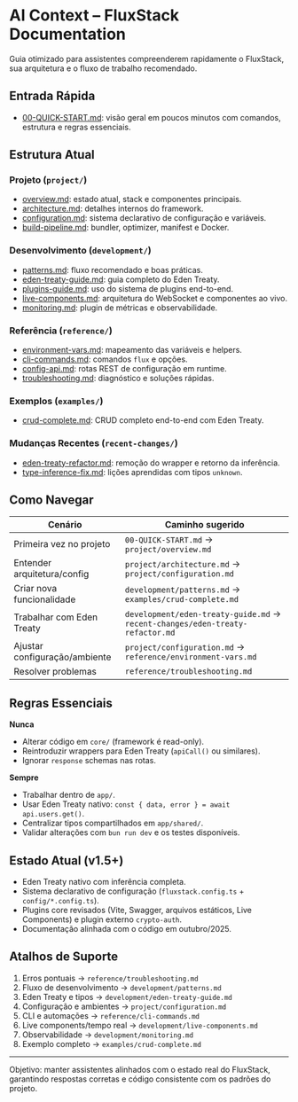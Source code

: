 # AI Context – FluxStack Documentation

Guia otimizado para assistentes compreenderem rapidamente o FluxStack, sua arquitetura e o fluxo de trabalho recomendado.

## Entrada Rápida

- [00-QUICK-START.md](./00-QUICK-START.md): visão geral em poucos minutos com comandos, estrutura e regras essenciais.

## Estrutura Atual

### Projeto (`project/`)
- [overview.md](./project/overview.md): estado atual, stack e componentes principais.
- [architecture.md](./project/architecture.md): detalhes internos do framework.
- [configuration.md](./project/configuration.md): sistema declarativo de configuração e variáveis.
- [build-pipeline.md](./project/build-pipeline.md): bundler, optimizer, manifest e Docker.

### Desenvolvimento (`development/`)
- [patterns.md](./development/patterns.md): fluxo recomendado e boas práticas.
- [eden-treaty-guide.md](./development/eden-treaty-guide.md): guia completo do Eden Treaty.
- [plugins-guide.md](./development/plugins-guide.md): uso do sistema de plugins end-to-end.
- [live-components.md](./development/live-components.md): arquitetura do WebSocket e componentes ao vivo.
- [monitoring.md](./development/monitoring.md): plugin de métricas e observabilidade.

### Referência (`reference/`)
- [environment-vars.md](./reference/environment-vars.md): mapeamento das variáveis e helpers.
- [cli-commands.md](./reference/cli-commands.md): comandos `flux` e opções.
- [config-api.md](./reference/config-api.md): rotas REST de configuração em runtime.
- [troubleshooting.md](./reference/troubleshooting.md): diagnóstico e soluções rápidas.

### Exemplos (`examples/`)
- [crud-complete.md](./examples/crud-complete.md): CRUD completo end-to-end com Eden Treaty.

### Mudanças Recentes (`recent-changes/`)
- [eden-treaty-refactor.md](./recent-changes/eden-treaty-refactor.md): remoção do wrapper e retorno da inferência.
- [type-inference-fix.md](./recent-changes/type-inference-fix.md): lições aprendidas com tipos `unknown`.

## Como Navegar

| Cenário                        | Caminho sugerido                                                                  |
|-------------------------------|-----------------------------------------------------------------------------------|
| Primeira vez no projeto       | `00-QUICK-START.md` → `project/overview.md`                                       |
| Entender arquitetura/config   | `project/architecture.md` → `project/configuration.md`                            |
| Criar nova funcionalidade     | `development/patterns.md` → `examples/crud-complete.md`                          |
| Trabalhar com Eden Treaty     | `development/eden-treaty-guide.md` → `recent-changes/eden-treaty-refactor.md`     |
| Ajustar configuração/ambiente | `project/configuration.md` → `reference/environment-vars.md`                      |
| Resolver problemas            | `reference/troubleshooting.md`                                                    |

## Regras Essenciais

**Nunca**
- Alterar código em `core/` (framework é read-only).
- Reintroduzir wrappers para Eden Treaty (`apiCall()` ou similares).
- Ignorar `response` schemas nas rotas.

**Sempre**
- Trabalhar dentro de `app/`.
- Usar Eden Treaty nativo: `const { data, error } = await api.users.get()`.
- Centralizar tipos compartilhados em `app/shared/`.
- Validar alterações com `bun run dev` e os testes disponíveis.

## Estado Atual (v1.5+)

- Eden Treaty nativo com inferência completa.
- Sistema declarativo de configuração (`fluxstack.config.ts` + `config/*.config.ts`).
- Plugins core revisados (Vite, Swagger, arquivos estáticos, Live Components) e plugin externo `crypto-auth`.
- Documentação alinhada com o código em outubro/2025.

## Atalhos de Suporte

1. Erros pontuais → `reference/troubleshooting.md`
2. Fluxo de desenvolvimento → `development/patterns.md`
3. Eden Treaty e tipos → `development/eden-treaty-guide.md`
4. Configuração e ambientes → `project/configuration.md`
5. CLI e automações → `reference/cli-commands.md`
6. Live components/tempo real → `development/live-components.md`
7. Observabilidade → `development/monitoring.md`
8. Exemplo completo → `examples/crud-complete.md`

---

Objetivo: manter assistentes alinhados com o estado real do FluxStack, garantindo respostas corretas e código consistente com os padrões do projeto.
